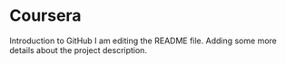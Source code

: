 # Coursera
Introduction to GitHub
I am editing the README file. Adding some more details about the project description.
